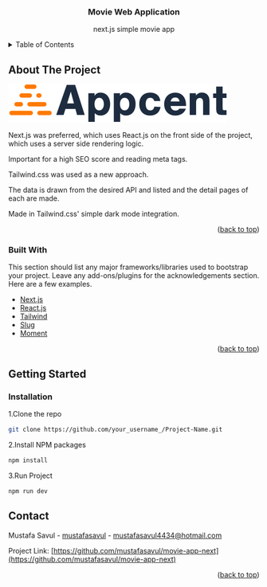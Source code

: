 <!-- PROJECT LOGO -->
<div align="center">
<h3 align="center">Movie Web Application</h3>
  <p align="center">
    next.js simple movie app
    <br />
</div>

<!-- TABLE OF CONTENTS -->
<details>
  <summary>Table of Contents</summary>
  <ol>
    <li>
      <a href="#about-the-project">About The Project</a>
      <ul>
        <li><a href="#built-with">Built With</a></li>
      </ul>
    </li>
    <li>
      <a href="#getting-started">Getting Started</a>
      <ul>
        <li><a href="#installation">Installation</a></li>
      </ul>
    </li>
    <li><a href="#contact">Contact</a></li>
  </ol>
</details>



<!-- ABOUT THE PROJECT -->

## About The Project

![alt text](https://raw.githubusercontent.com/mustafasavul/movie-app-next/main/logo.svg)


Next.js was preferred, which uses React.js on the front side of the project, which uses a server side rendering logic.

Important for a high SEO score and reading meta tags.

Tailwind.css was used as a new approach.

The data is drawn from the desired API and listed and the detail pages of each are made.

Made in Tailwind.css' simple dark mode integration.

<p align="right">(<a href="#top">back to top</a>)</p>

### Built With

This section should list any major frameworks/libraries used to bootstrap your project. Leave any add-ons/plugins for
the acknowledgements section. Here are a few examples.

* [Next.js](https://nextjs.org/)
* [React.js](https://reactjs.org/)
* [Tailwind](https://tailwindcss.com/)
* [Slug](https://www.npmjs.com/package/slug)
* [Moment](https://momentjs.com/)

<p align="right">(<a href="#top">back to top</a>)</p>

<!-- GETTING STARTED -->
## Getting Started

### Installation

1.Clone the repo
   ```sh
   git clone https://github.com/your_username_/Project-Name.git
   ```
2.Install NPM packages
   ```sh
   npm install
   ```
3.Run Project
   ```sh
   npm run dev
   ```

<!-- CONTACT -->

## Contact

Mustafa Savul - [mustafasavul](https://www.linkedin.com/in/mustafasavul/) - mustafasavul4434@hotmail.com

Project Link: [https://github.com/mustafasavul/movie-app-next](https://github.com/mustafasavul/movie-app-next)

<p align="right">(<a href="#top">back to top</a>)</p>